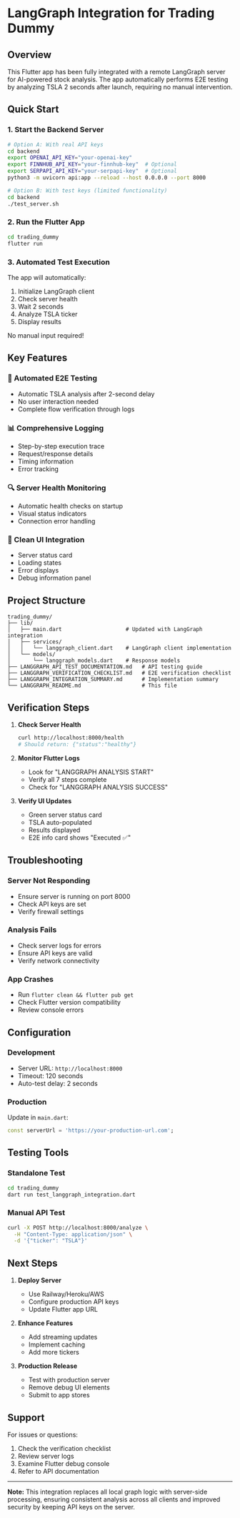 # LangGraph Integration for Trading Dummy

## Overview

This Flutter app has been fully integrated with a remote LangGraph server for AI-powered stock analysis. The app automatically performs E2E testing by analyzing TSLA 2 seconds after launch, requiring no manual intervention.

## Quick Start

### 1. Start the Backend Server

```bash
# Option A: With real API keys
cd backend
export OPENAI_API_KEY="your-openai-key"
export FINNHUB_API_KEY="your-finnhub-key"  # Optional
export SERPAPI_API_KEY="your-serpapi-key"  # Optional
python3 -m uvicorn api:app --reload --host 0.0.0.0 --port 8000

# Option B: With test keys (limited functionality)
cd backend
./test_server.sh
```

### 2. Run the Flutter App

```bash
cd trading_dummy
flutter run
```

### 3. Automated Test Execution

The app will automatically:
1. Initialize LangGraph client
2. Check server health
3. Wait 2 seconds
4. Analyze TSLA ticker
5. Display results

No manual input required!

## Key Features

### 🤖 Automated E2E Testing
- Automatic TSLA analysis after 2-second delay
- No user interaction needed
- Complete flow verification through logs

### 📊 Comprehensive Logging
- Step-by-step execution trace
- Request/response details
- Timing information
- Error tracking

### 🔍 Server Health Monitoring
- Automatic health checks on startup
- Visual status indicators
- Connection error handling

### 📱 Clean UI Integration
- Server status card
- Loading states
- Error displays
- Debug information panel

## Project Structure

```
trading_dummy/
├── lib/
│   ├── main.dart                    # Updated with LangGraph integration
│   ├── services/
│   │   └── langgraph_client.dart    # LangGraph client implementation
│   └── models/
│       └── langgraph_models.dart    # Response models
├── LANGGRAPH_API_TEST_DOCUMENTATION.md   # API testing guide
├── LANGGRAPH_VERIFICATION_CHECKLIST.md   # E2E verification checklist
├── LANGGRAPH_INTEGRATION_SUMMARY.md      # Implementation summary
└── LANGGRAPH_README.md                   # This file
```

## Verification Steps

1. **Check Server Health**
   ```bash
   curl http://localhost:8000/health
   # Should return: {"status":"healthy"}
   ```

2. **Monitor Flutter Logs**
   - Look for "LANGGRAPH ANALYSIS START"
   - Verify all 7 steps complete
   - Check for "LANGGRAPH ANALYSIS SUCCESS"

3. **Verify UI Updates**
   - Green server status card
   - TSLA auto-populated
   - Results displayed
   - E2E info card shows "Executed ✅"

## Troubleshooting

### Server Not Responding
- Ensure server is running on port 8000
- Check API keys are set
- Verify firewall settings

### Analysis Fails
- Check server logs for errors
- Ensure API keys are valid
- Verify network connectivity

### App Crashes
- Run `flutter clean && flutter pub get`
- Check Flutter version compatibility
- Review console errors

## Configuration

### Development
- Server URL: `http://localhost:8000`
- Timeout: 120 seconds
- Auto-test delay: 2 seconds

### Production
Update in `main.dart`:
```dart
const serverUrl = 'https://your-production-url.com';
```

## Testing Tools

### Standalone Test
```bash
cd trading_dummy
dart run test_langgraph_integration.dart
```

### Manual API Test
```bash
curl -X POST http://localhost:8000/analyze \
  -H "Content-Type: application/json" \
  -d '{"ticker": "TSLA"}'
```

## Next Steps

1. **Deploy Server**
   - Use Railway/Heroku/AWS
   - Configure production API keys
   - Update Flutter app URL

2. **Enhance Features**
   - Add streaming updates
   - Implement caching
   - Add more tickers

3. **Production Release**
   - Test with production server
   - Remove debug UI elements
   - Submit to app stores

## Support

For issues or questions:
1. Check the verification checklist
2. Review server logs
3. Examine Flutter debug console
4. Refer to API documentation

---

**Note:** This integration replaces all local graph logic with server-side processing, ensuring consistent analysis across all clients and improved security by keeping API keys on the server.